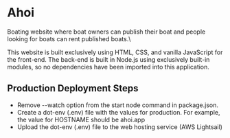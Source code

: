 # Ahoi
Boating website where boat owners can publish their boat and people looking for boats can rent published boats.\

This website is built exclusively using HTML, CSS, and vanilla JavaScript for the front-end. The back-end is built in
Node.js using exclusively built-in modules, so no dependencies have been imported into this application.

## Production Deployment Steps
- Remove --watch option from the start node command in package.json.
- Create a dot-env (.env) file with the values for production. For example, the value for HOSTNAME should be ahoi.app
- Upload the dot-env (.env) file to the web hosting service (AWS Lightsail)

